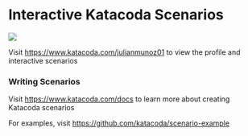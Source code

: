 # Interactive Katacoda Scenarios

[![](http://shields.katacoda.com/katacoda/julianmunoz01/count.svg)](https://www.katacoda.com/julianmunoz01 "Get your profile on Katacoda.com")

Visit https://www.katacoda.com/julianmunoz01 to view the profile and interactive scenarios

### Writing Scenarios
Visit https://www.katacoda.com/docs to learn more about creating Katacoda scenarios

For examples, visit https://github.com/katacoda/scenario-example
